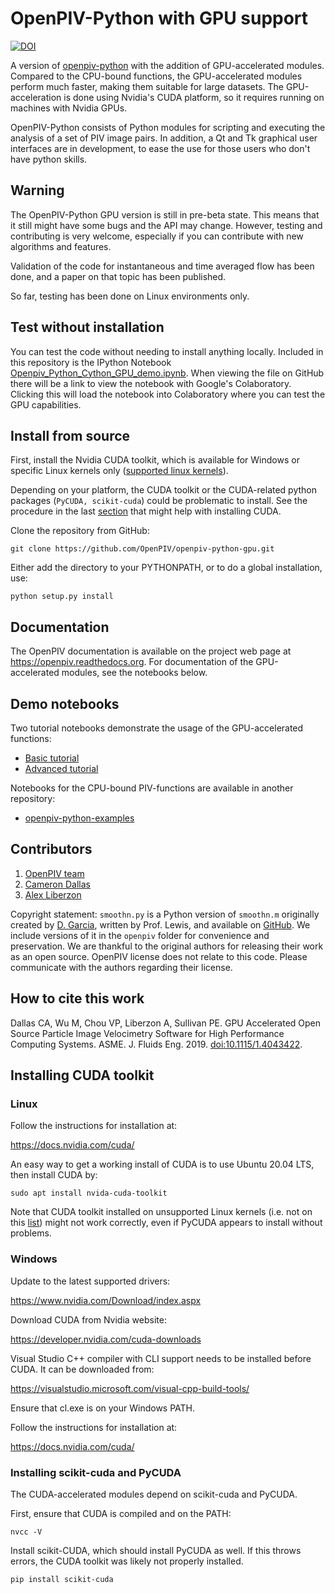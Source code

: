 # OpenPIV-Python with GPU support

[![DOI](https://zenodo.org/badge/148214993.svg)](https://zenodo.org/badge/latestdoi/148214993)

A version of [openpiv-python](https://github.com/OpenPIV/openpiv-python) with the addition of GPU-accelerated modules.
Compared to the CPU-bound functions, the GPU-accelerated modules perform much faster, making them suitable for large
datasets.
The GPU-acceleration is done using Nvidia's CUDA platform, so it requires running on machines with Nvidia GPUs.

OpenPIV-Python consists of Python modules for scripting and executing the analysis of a set of PIV image pairs. In
addition, a Qt and Tk graphical user interfaces are in development, to ease the use for those users who don't have
python skills.

## Warning
The OpenPIV-Python GPU version is still in pre-beta state. This means that
it still might have some bugs and the API may change. However, testing and contributing
is very welcome, especially if you can contribute with new algorithms and features.

Validation of the code for instantaneous and time averaged flow has been done, and a 
paper on that topic has been published.

So far, testing has been done on Linux environments only.

## Test without installation
You can test the code without needing to install anything locally. Included in this repository is the IPython Notebook
[Openpiv_Python_Cython_GPU_demo.ipynb](https://github.com/OpenPIV/openpiv-python-gpu/openpiv/tutorials/Openpiv_Python_GPU_Tutorial_Basic.ipynb). 
When viewing the file on GitHub there will be a link to view the notebook with Google's Colaboratory. 
Clicking this will load the notebook into Colaboratory where you can test the GPU capabilities.

## Install from source

First, install the Nvidia CUDA toolkit, which is available for Windows or specific Linux kernels only
([supported linux kernels](https://docs.nvidia.com/cuda/cuda-installation-guide-linux/index.html#system-requirements)).

Depending on your platform, the CUDA toolkit or the CUDA-related python packages (`PyCUDA, scikit-cuda`) could be
problematic to install.
See the procedure in the last [section](#installing-cuda-toolkit) that might help with installing CUDA.

Clone the repository from GitHub:

    git clone https://github.com/OpenPIV/openpiv-python-gpu.git

Either add the directory to your PYTHONPATH, or to do a global installation, use:

    python setup.py install

## Documentation

The OpenPIV documentation is available on the project web page at <https://openpiv.readthedocs.org>. For documentation
of the GPU-accelerated modules, see the notebooks below.

## Demo notebooks 

Two tutorial notebooks demonstrate the usage of the GPU-accelerated functions:
- [Basic tutorial](https://github.com/OpenPIV/openpiv-python-gpu/openpiv/tutorials/openpiv_python_gpu_tutorial_basic.ipynb)
- [Advanced tutorial](https://github.com/OpenPIV/openpiv-python-gpu/openpiv/tutorials/openpiv_python_gpu_tutorial_advanced.ipynb)

Notebooks for the CPU-bound PIV-functions are available in another repository:
- [openpiv-python-examples](https://github.com/OpenPIV/openpiv-python-examples)


## Contributors

1. [OpenPIV team](https://groups.google.com/forum/#!forum/openpiv-users)
2. [Cameron Dallas](https://github.com/CameronDallas5000)
3. [Alex Liberzon](https://github.com/alexlib)

Copyright statement: `smoothn.py` is a Python version of `smoothn.m` originally created by
[D. Garcia](https://de.mathworks.com/matlabcentral/fileexchange/25634-smoothn), written by Prof. Lewis, and available on
[GitHub](https://github.com/profLewis/geogg122/blob/master/Chapter5_Interpolation/python/smoothn.py). We include
versions of it in the `openpiv` folder for convenience and preservation. We are thankful to the original authors for
releasing their work as an open source. OpenPIV license does not relate to this code. Please communicate with the
authors regarding their license. 

## How to cite this work

Dallas CA, Wu M, Chou VP, Liberzon A, Sullivan PE. GPU Accelerated Open Source Particle Image Velocimetry Software for
High Performance Computing Systems. ASME. J. Fluids Eng. 2019.
[doi:10.1115/1.4043422](http://fluidsengineering.asmedigitalcollection.asme.org/article.aspx?articleid=2730543).

## Installing CUDA toolkit

### Linux

Follow the instructions for installation at:

https://docs.nvidia.com/cuda/

An easy way to get a working install of CUDA is to use Ubuntu 20.04 LTS, then install CUDA by:

    sudo apt install nvida-cuda-toolkit

Note that CUDA toolkit installed on unsupported Linux kernels (i.e. not on this
[list](https://docs.nvidia.com/cuda/cuda-installation-guide-linux/index.html#system-requirements)) might not work
correctly, even if PyCUDA appears to install without problems.

### Windows

Update to the latest supported drivers:

https://www.nvidia.com/Download/index.aspx

Download CUDA from Nvidia website:

https://developer.nvidia.com/cuda-downloads

Visual Studio C++ compiler with CLI support needs to be installed before CUDA. It can be downloaded from:

https://visualstudio.microsoft.com/visual-cpp-build-tools/

Ensure that cl.exe is on your Windows PATH.

Follow the instructions for installation at:

https://docs.nvidia.com/cuda/


### Installing scikit-cuda and PyCUDA

The CUDA-accelerated modules depend on scikit-cuda and PyCUDA.

First, ensure that CUDA is compiled and on the PATH:

	nvcc -V

Install scikit-CUDA, which should install PyCUDA as well. If this throws errors, the CUDA toolkit was likely not
properly installed.

    pip install scikit-cuda
